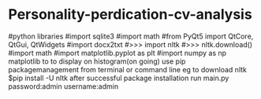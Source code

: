 # Personality-perdication-cv-analysis
#python libraries
#import sqlite3
#import math
#from PyQt5 import QtCore, QtGui, QtWidgets
#import docx2txt
#>>> import nltk
#>>> nltk.download()
#import math
#import matplotlib.pyplot as plt
#import numpy as np
matplotlib to to display on histogram(on going)
use pip packagemanagement from terminal or command line
eg to download nltk
$pip install -U nltk
after successful package installation 
run main.py
password:admin
username:admin

